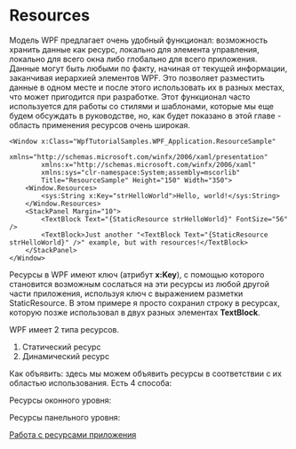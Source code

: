 # Resources

Модель WPF предлагает очень удобный функционал: возможность хранить данные как ресурс, локально для элемента управления, локально для всего окна либо глобально для всего приложения. Данные могут быть любыми по факту, начиная от текущей информации, заканчивая иерархией элементов WPF. Это позволяет разместить данные в одном месте и после этого использовать их в разных местах, что может пригодится при разработке.
Этот функционал часто используется для работы со стилями и шаблонами, которые мы еще будем обсуждать в руководстве, но, как будет показано в этой главе - область применения ресурсов очень широкая. 
```
<Window x:Class="WpfTutorialSamples.WPF_Application.ResourceSample"
        xmlns="http://schemas.microsoft.com/winfx/2006/xaml/presentation"
        xmlns:x="http://schemas.microsoft.com/winfx/2006/xaml"
        xmlns:sys="clr-namespace:System;assembly=mscorlib"
        Title="ResourceSample" Height="150" Width="350">
    <Window.Resources>
        <sys:String x:Key="strHelloWorld">Hello, world!</sys:String>
    </Window.Resources>
    <StackPanel Margin="10">
        <TextBlock Text="{StaticResource strHelloWorld}" FontSize="56" />
        <TextBlock>Just another "<TextBlock Text="{StaticResource strHelloWorld}" />" example, but with resources!</TextBlock>
    </StackPanel>
</Window>
```

Ресурсы в WPF имеют ключ (атрибут **x:Key**), с помощью которого становится возможным сослаться на эти ресурсы из любой другой части приложения, используя ключ с выражением разметки StaticResource. В этом примере я просто сохранил строку в ресурсах, которую позже использовал в двух разных элементах **TextBlock**.


WPF имеет 2 типа ресурсов.
1. Статический ресурс
1. Динамический ресурс

Как объявить: здесь мы можем объявить ресурсы в соответствии с их областью использования. Есть 4 способа:

Ресурсы оконного уровня:

Ресурсы панельного уровня:

[Работа с ресурсами приложения](https://metanit.com/sharp/wpf/3.3.php?#:~:text=%D0%A0%D0%B0%D0%B1%D0%BE%D1%82%D0%B0%20%D1%81%20%D1%80%D0%B5%D1%81%D1%83%D1%80%D1%81%D0%B0%D0%BC%D0%B8%20%D0%BF%D1%80%D0%B8%D0%BB%D0%BE%D0%B6%D0%B5%D0%BD%D0%B8%D1%8F)

